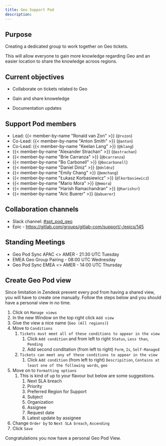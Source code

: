 ```yaml
---
title: Geo Support Pod
description:
---
```


## Purpose

Creating a dedicated group to work together on Geo tickets.

This will allow everyone to gain more knowledge regarding Geo and an easier location to share the knowledge acroos regions.

## Current objectives

- Collaborate on tickets related to Geo

- Gain and share knoweledge

- Documentation updates

## Support Pod members

- Lead: {{< member-by-name "Ronald van Zon" >}} (`@rvzon`)
- Co-Lead: {{< member-by-name "Anton Smith" >}} (`@anton`)
- Co-Lead: {{< member-by-name "Keelan Lang" >}} (`@klang`)
- {{< member-by-name "Alexander Strachan" >}} (`@astrachan`)
- {{< member-by-name "Brie Carranza" >}} (`@bcarranza`)
- {{< member-by-name "Bo Carbonell" >}} (`@bocarbonell`)
- {{< member-by-name "Daniel Diniz" >}} (`@dnldnz`)
- {{< member-by-name "Emily Chang" >}} (`@emchang`)
- {{< member-by-name "Łukasz Korbasiewicz" >}} (`@lkorbasiewicz`)
- {{< member-by-name "Mario Mora" >}} (`@mmora`)
- {{< member-by-name "Harish Ramachandran" >}} (`@harishsr`)
- {{< member-by-name "Aric Buerer" >}} (`@abuerer`)

## Collaboration channels

- Slack channel: [#spt_pod_geo](https://app.slack.com/client/T02592416/C03D96JF4LD)
- Epic - https://gitlab.com/groups/gitlab-com/support/-/epics/145

## Standing Meetings

- Geo Pod Sync APAC <> AMER - 21:30 UTC Tuesday
- EMEA Geo Group Pairing - 08:00 UTC Wednesday
- Geo Pod Sync EMEA <> AMER - 14:00 UTC Thursday

## Create Geo Pod view

Since limitation in Zendesk prevent every pod from having a shared view, you will have to create one manually.
Follow the steps below and you should have a personal view in no time.

1. Click on `Manage views`
1. In the new Window on the top right click `Add view`
1. Give the view a nice name (`Geo (All regions)`)
1. Move to `Conditions`
    1. `Tickets must meet all of these conditions to appear in the view`
        1. Click `Add condition` and from left to right `Status`, `Less than`, `Pending`
        1. Add second conditation (from left to right) `Form`, `Is`, `Self-Managed`
    1. `Tickets can meet any of these conditions to appear in the view`
        1. Click `Add condition` (from left to right) `Descripition`, `Contains at least one of the following words`, `geo`
1. Move on to `Formatting options`
    1. This is kind of up to your flavour but below are some suggestions.
        1. Next SLA breach
        1. Priority
        1. Preferred Region for Support
        1. Subject
        1. Organization
        1. Assignee
        1. Request date
        1. Latest update by assignee
1. Change `Order by` to `Next SLA breach`, `Ascending`
1. Click `Save`

Congratulations you now have a personal Geo Pod View.
